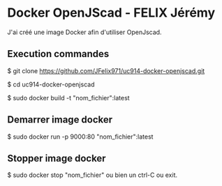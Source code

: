 # Docker OpenJScad - FELIX Jérémy

J'ai créé une image Docker afin d'utiliser OpenJscad.
 
 ## Execution commandes
 
$ git clone https://github.com/JFelix971/uc914-docker-openjscad.git 

$ cd uc914-docker-openjscad 

$ sudo docker build -t "nom_fichier":latest

## Demarrer image docker

$ sudo docker run -p 9000:80 "nom_fichier":latest

## Stopper image docker

$ sudo docker stop "nom_fichier"
ou bien un ctrl-C ou exit.
